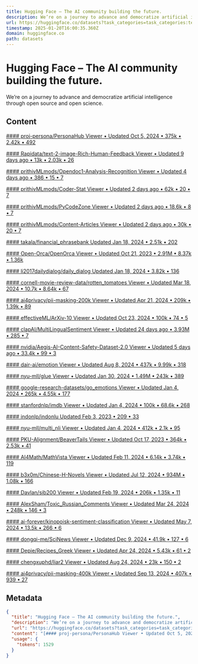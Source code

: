 ```yaml
---
title: Hugging Face – The AI community building the future.
description: We’re on a journey to advance and democratize artificial intelligence through open source and open science.
url: https://huggingface.co/datasets?task_categories=task_categories:text-classification&sort=trending
timestamp: 2025-01-20T16:00:35.360Z
domain: huggingface.co
path: datasets
---
```


# Hugging Face – The AI community building the future.


We’re on a journey to advance and democratize artificial intelligence through open source and open science.


## Content

[#### proj-persona/PersonaHub Viewer • Updated Oct 5, 2024 • 375k • 2.42k • 492](https://huggingface.co/datasets/proj-persona/PersonaHub)

[#### Rapidata/text-2-image-Rich-Human-Feedback Viewer • Updated 9 days ago • 13k • 2.03k • 26](https://huggingface.co/datasets/Rapidata/text-2-image-Rich-Human-Feedback)

[#### prithivMLmods/Opendoc1-Analysis-Recognition Viewer • Updated 4 days ago • 386 • 15 • 7](https://huggingface.co/datasets/prithivMLmods/Opendoc1-Analysis-Recognition)

[#### prithivMLmods/Coder-Stat Viewer • Updated 2 days ago • 62k • 20 • 7](https://huggingface.co/datasets/prithivMLmods/Coder-Stat)

[#### prithivMLmods/PyCodeZone Viewer • Updated 2 days ago • 18.6k • 8 • 7](https://huggingface.co/datasets/prithivMLmods/PyCodeZone)

[#### prithivMLmods/Content-Articles Viewer • Updated 2 days ago • 30k • 20 • 7](https://huggingface.co/datasets/prithivMLmods/Content-Articles)

[#### takala/financial\_phrasebank Updated Jan 18, 2024 • 2.51k • 202](https://huggingface.co/datasets/takala/financial_phrasebank)

[#### Open-Orca/OpenOrca Viewer • Updated Oct 21, 2023 • 2.91M • 8.37k • 1.36k](https://huggingface.co/datasets/Open-Orca/OpenOrca)

[#### li2017dailydialog/daily\_dialog Updated Jan 18, 2024 • 3.82k • 136](https://huggingface.co/datasets/li2017dailydialog/daily_dialog)

[#### cornell-movie-review-data/rotten\_tomatoes Viewer • Updated Mar 18, 2024 • 10.7k • 8.64k • 67](https://huggingface.co/datasets/cornell-movie-review-data/rotten_tomatoes)

[#### ai4privacy/pii-masking-200k Viewer • Updated Apr 21, 2024 • 209k • 1.39k • 89](https://huggingface.co/datasets/ai4privacy/pii-masking-200k)

[#### effectiveML/ArXiv-10 Viewer • Updated Oct 23, 2024 • 100k • 74 • 5](https://huggingface.co/datasets/effectiveML/ArXiv-10)

[#### clapAI/MultiLingualSentiment Viewer • Updated 24 days ago • 3.93M • 285 • 7](https://huggingface.co/datasets/clapAI/MultiLingualSentiment)

[#### nvidia/Aegis-AI-Content-Safety-Dataset-2.0 Viewer • Updated 5 days ago • 33.4k • 99 • 3](https://huggingface.co/datasets/nvidia/Aegis-AI-Content-Safety-Dataset-2.0)

[#### dair-ai/emotion Viewer • Updated Aug 8, 2024 • 437k • 9.99k • 318](https://huggingface.co/datasets/dair-ai/emotion)

[#### nyu-mll/glue Viewer • Updated Jan 30, 2024 • 1.49M • 243k • 389](https://huggingface.co/datasets/nyu-mll/glue)

[#### google-research-datasets/go\_emotions Viewer • Updated Jan 4, 2024 • 265k • 4.55k • 177](https://huggingface.co/datasets/google-research-datasets/go_emotions)

[#### stanfordnlp/imdb Viewer • Updated Jan 4, 2024 • 100k • 68.6k • 268](https://huggingface.co/datasets/stanfordnlp/imdb)

[#### indonlp/indonlu Updated Feb 3, 2023 • 209 • 33](https://huggingface.co/datasets/indonlp/indonlu)

[#### nyu-mll/multi\_nli Viewer • Updated Jan 4, 2024 • 412k • 2.1k • 95](https://huggingface.co/datasets/nyu-mll/multi_nli)

[#### PKU-Alignment/BeaverTails Viewer • Updated Oct 17, 2023 • 364k • 2.53k • 41](https://huggingface.co/datasets/PKU-Alignment/BeaverTails)

[#### AI4Math/MathVista Viewer • Updated Feb 11, 2024 • 6.14k • 3.74k • 119](https://huggingface.co/datasets/AI4Math/MathVista)

[#### b3x0m/Chinese-H-Novels Viewer • Updated Jul 12, 2024 • 934M • 1.08k • 166](https://huggingface.co/datasets/b3x0m/Chinese-H-Novels)

[#### Davlan/sib200 Viewer • Updated Feb 19, 2024 • 206k • 1.35k • 11](https://huggingface.co/datasets/Davlan/sib200)

[#### AlexSham/Toxic\_Russian\_Comments Viewer • Updated Mar 24, 2024 • 248k • 146 • 3](https://huggingface.co/datasets/AlexSham/Toxic_Russian_Comments)

[#### ai-forever/kinopoisk-sentiment-classification Viewer • Updated May 7, 2024 • 13.5k • 266 • 6](https://huggingface.co/datasets/ai-forever/kinopoisk-sentiment-classification)

[#### dongqi-me/SciNews Viewer • Updated Dec 9, 2024 • 41.9k • 127 • 6](https://huggingface.co/datasets/dongqi-me/SciNews)

[#### Depie/Recipes\_Greek Viewer • Updated Apr 24, 2024 • 5.43k • 61 • 2](https://huggingface.co/datasets/Depie/Recipes_Greek)

[#### chengxuphd/liar2 Viewer • Updated Aug 24, 2024 • 23k • 150 • 2](https://huggingface.co/datasets/chengxuphd/liar2)

[#### ai4privacy/pii-masking-400k Viewer • Updated Sep 13, 2024 • 407k • 939 • 27](https://huggingface.co/datasets/ai4privacy/pii-masking-400k)

## Metadata

```json
{
  "title": "Hugging Face – The AI community building the future.",
  "description": "We’re on a journey to advance and democratize artificial intelligence through open source and open science.",
  "url": "https://huggingface.co/datasets?task_categories=task_categories:text-classification&sort=trending",
  "content": "[#### proj-persona/PersonaHub Viewer • Updated Oct 5, 2024 • 375k • 2.42k • 492](https://huggingface.co/datasets/proj-persona/PersonaHub)\n\n[#### Rapidata/text-2-image-Rich-Human-Feedback Viewer • Updated 9 days ago • 13k • 2.03k • 26](https://huggingface.co/datasets/Rapidata/text-2-image-Rich-Human-Feedback)\n\n[#### prithivMLmods/Opendoc1-Analysis-Recognition Viewer • Updated 4 days ago • 386 • 15 • 7](https://huggingface.co/datasets/prithivMLmods/Opendoc1-Analysis-Recognition)\n\n[#### prithivMLmods/Coder-Stat Viewer • Updated 2 days ago • 62k • 20 • 7](https://huggingface.co/datasets/prithivMLmods/Coder-Stat)\n\n[#### prithivMLmods/PyCodeZone Viewer • Updated 2 days ago • 18.6k • 8 • 7](https://huggingface.co/datasets/prithivMLmods/PyCodeZone)\n\n[#### prithivMLmods/Content-Articles Viewer • Updated 2 days ago • 30k • 20 • 7](https://huggingface.co/datasets/prithivMLmods/Content-Articles)\n\n[#### takala/financial\\_phrasebank Updated Jan 18, 2024 • 2.51k • 202](https://huggingface.co/datasets/takala/financial_phrasebank)\n\n[#### Open-Orca/OpenOrca Viewer • Updated Oct 21, 2023 • 2.91M • 8.37k • 1.36k](https://huggingface.co/datasets/Open-Orca/OpenOrca)\n\n[#### li2017dailydialog/daily\\_dialog Updated Jan 18, 2024 • 3.82k • 136](https://huggingface.co/datasets/li2017dailydialog/daily_dialog)\n\n[#### cornell-movie-review-data/rotten\\_tomatoes Viewer • Updated Mar 18, 2024 • 10.7k • 8.64k • 67](https://huggingface.co/datasets/cornell-movie-review-data/rotten_tomatoes)\n\n[#### ai4privacy/pii-masking-200k Viewer • Updated Apr 21, 2024 • 209k • 1.39k • 89](https://huggingface.co/datasets/ai4privacy/pii-masking-200k)\n\n[#### effectiveML/ArXiv-10 Viewer • Updated Oct 23, 2024 • 100k • 74 • 5](https://huggingface.co/datasets/effectiveML/ArXiv-10)\n\n[#### clapAI/MultiLingualSentiment Viewer • Updated 24 days ago • 3.93M • 285 • 7](https://huggingface.co/datasets/clapAI/MultiLingualSentiment)\n\n[#### nvidia/Aegis-AI-Content-Safety-Dataset-2.0 Viewer • Updated 5 days ago • 33.4k • 99 • 3](https://huggingface.co/datasets/nvidia/Aegis-AI-Content-Safety-Dataset-2.0)\n\n[#### dair-ai/emotion Viewer • Updated Aug 8, 2024 • 437k • 9.99k • 318](https://huggingface.co/datasets/dair-ai/emotion)\n\n[#### nyu-mll/glue Viewer • Updated Jan 30, 2024 • 1.49M • 243k • 389](https://huggingface.co/datasets/nyu-mll/glue)\n\n[#### google-research-datasets/go\\_emotions Viewer • Updated Jan 4, 2024 • 265k • 4.55k • 177](https://huggingface.co/datasets/google-research-datasets/go_emotions)\n\n[#### stanfordnlp/imdb Viewer • Updated Jan 4, 2024 • 100k • 68.6k • 268](https://huggingface.co/datasets/stanfordnlp/imdb)\n\n[#### indonlp/indonlu Updated Feb 3, 2023 • 209 • 33](https://huggingface.co/datasets/indonlp/indonlu)\n\n[#### nyu-mll/multi\\_nli Viewer • Updated Jan 4, 2024 • 412k • 2.1k • 95](https://huggingface.co/datasets/nyu-mll/multi_nli)\n\n[#### PKU-Alignment/BeaverTails Viewer • Updated Oct 17, 2023 • 364k • 2.53k • 41](https://huggingface.co/datasets/PKU-Alignment/BeaverTails)\n\n[#### AI4Math/MathVista Viewer • Updated Feb 11, 2024 • 6.14k • 3.74k • 119](https://huggingface.co/datasets/AI4Math/MathVista)\n\n[#### b3x0m/Chinese-H-Novels Viewer • Updated Jul 12, 2024 • 934M • 1.08k • 166](https://huggingface.co/datasets/b3x0m/Chinese-H-Novels)\n\n[#### Davlan/sib200 Viewer • Updated Feb 19, 2024 • 206k • 1.35k • 11](https://huggingface.co/datasets/Davlan/sib200)\n\n[#### AlexSham/Toxic\\_Russian\\_Comments Viewer • Updated Mar 24, 2024 • 248k • 146 • 3](https://huggingface.co/datasets/AlexSham/Toxic_Russian_Comments)\n\n[#### ai-forever/kinopoisk-sentiment-classification Viewer • Updated May 7, 2024 • 13.5k • 266 • 6](https://huggingface.co/datasets/ai-forever/kinopoisk-sentiment-classification)\n\n[#### dongqi-me/SciNews Viewer • Updated Dec 9, 2024 • 41.9k • 127 • 6](https://huggingface.co/datasets/dongqi-me/SciNews)\n\n[#### Depie/Recipes\\_Greek Viewer • Updated Apr 24, 2024 • 5.43k • 61 • 2](https://huggingface.co/datasets/Depie/Recipes_Greek)\n\n[#### chengxuphd/liar2 Viewer • Updated Aug 24, 2024 • 23k • 150 • 2](https://huggingface.co/datasets/chengxuphd/liar2)\n\n[#### ai4privacy/pii-masking-400k Viewer • Updated Sep 13, 2024 • 407k • 939 • 27](https://huggingface.co/datasets/ai4privacy/pii-masking-400k)",
  "usage": {
    "tokens": 1529
  }
}
```
